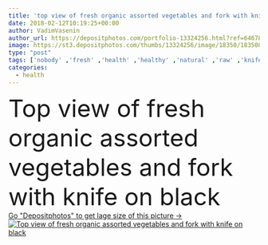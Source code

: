 ```yaml
---
title: 'top view of fresh organic assorted vegetables and fork with knife on black'
date: 2018-02-12T10:19:25+00:00
author: VadimVasenin
author_url: https://depositphotos.com/portfolio-13324256.html?ref=64678756
image: https://st3.depositphotos.com/thumbs/13324256/image/18350/183508592/api_thumb_450.jpg?forcejpeg=true
type: "post"
tags: ['nobody' ,'fresh' ,'health' ,'healthy' ,'natural' ,'raw' ,'knife' ,'food' ,'diet' ,'meal' ,'ripe' ,'eating' ,'freshness' ,'nutrition' ,'vegetarian' ,'vitamin' ,'tomatoes' ,'vegetables' ,'agriculture' ,'parsley' ,'organic' ,'Dieting' ,'nutrients' ,'assorted' ,'assortment' ,'cucumbers' ,'fork' ,'various' ,'carrots' ,'mushrooms' ,'onions' ,'peppers' ,'broccoli' ,'cabbages' ,'Healthy Eating' ,'copy space' ,'top view' ,'on black' ,'savoy cabbage' ,'cherry tomatoes' ]
categories: 
  - health
---
```

<div aling="center">
            <font size="60"> Top view of fresh organic assorted vegetables and fork with knife on black</font>   
</div>
<div>
    <a href='https://depositphotos.com/183508592/stock-photo-top-view-fresh-organic-assorted.html?ref=64678756' target=_blank > Go "Depositphotos" to get lage size of this picture ->
        <img href='https://depositphotos.com/183508592/stock-photo-top-view-fresh-organic-assorted.html?ref=64678756' src='https://st3.depositphotos.com/13324256/18350/i/950/depositphotos_183508592-stock-photo-top-view-fresh-organic-assorted.jpg?forcejpeg=true' alt='Top view of fresh organic assorted vegetables and fork with knife on black' >
    </a>
</div>
